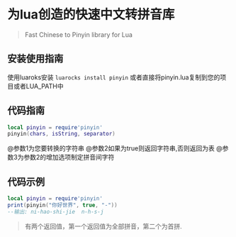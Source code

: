 # 为lua创造的快速中文转拼音库
>Fast Chinese to Pinyin library for Lua
## 安装使用指南
使用luaroks安装
`luarocks install pinyin`
或者直接将pinyin.lua复制到您的项目或者LUA_PATH中

## 代码指南
```lua
local pinyin = require'pinyin'
pinyin(chars, isString, separator)
```
@参数1为您要转换的字符串
@参数2如果为true则返回字符串,否则返回为表
@参数3为参数2的增加选项制定拼音间字符

## 代码示例
```lua
local pinyin = require'pinyin'
print(pinyin("你好世界", true, "-"))
--输出: ni-hao-shi-jie  n-h-s-j
```
>有两个返回值，第一个返回值为全部拼音，第二个为首拼.
